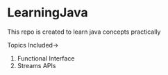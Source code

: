 # LearningJava
This repo is created to learn java concepts practically

Topics Included->
1. Functional Interface
2. Streams APIs